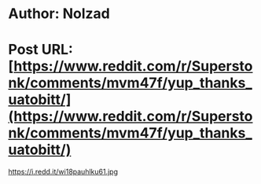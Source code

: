 # Author: Nolzad
# Post URL: [https://www.reddit.com/r/Superstonk/comments/mvm47f/yup_thanks_uatobitt/](https://www.reddit.com/r/Superstonk/comments/mvm47f/yup_thanks_uatobitt/)


https://i.redd.it/wi18pauhlku61.jpg